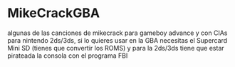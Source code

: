# MikeCrackGBA
algunas de las canciones de mikecrack para gameboy advance y con CIAs para nintendo 2ds/3ds,
si lo quieres usar en la GBA necesitas el Supercard Mini SD (tienes que convertir los ROMS) y para la 2ds/3ds tiene que estar pirateada la consola con el programa FBI
